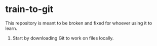 # train-to-git
This repository is meant to be broken and fixed for whoever using it to learn.

1. Start by downloading Git to work on files locally.
